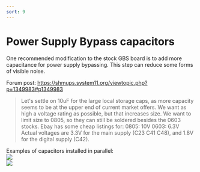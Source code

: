 ```yaml
---
sort: 9
---
```

# Power Supply Bypass capacitors

One recommended modification to the stock GBS board is to add more capacitance for power supply bypassing.
This step can reduce some forms of visible noise.

Forum post: https://shmups.system11.org/viewtopic.php?p=1349983#p1349983
> Let's settle on 10uF for the large local storage caps, as more capacity seems to be at the upper end of current market offers.
> We want as high a voltage rating as possible, but that increases size. We want to limit size to 0805, so they can still be soldered besides the 0603 stocks.
> Ebay has some cheap listings for:
> 0805: 10V
> 0603: 6.3V
> Actual voltages are 3.3V for the main supply (C23 C41 C48), and 1.8V for the digital supply (C42).
   
Examples of capacitors installed in parallel:   
![](https://i.imgur.com/nfrRZc6.jpg)   
![](https://i.imgur.com/DVQ0Wkz.jpg)